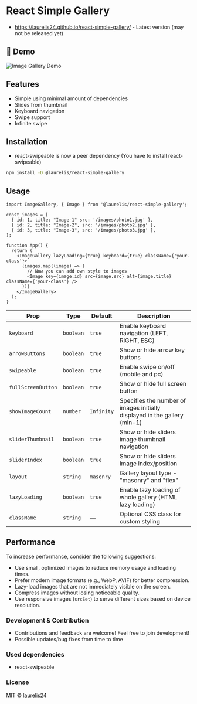 # React Simple Gallery

- https://laurelis24.github.io/react-simple-gallery/ - Latest version (may not be released yet)

## 📸 Demo

![Image Gallery Demo](https://raw.githubusercontent.com/laurelis24/simple-react-gallery/refs/heads/main/screenshots/gallery.gif)

## Features

- Simple using minimal amount of dependencies
- Slides from thumbnail
- Keyboard navigation
- Swipe support
- Infinite swipe

## Installation

- react-swipeable is now a peer dependency (You have to install react-swipeable)

```bash
npm install -D @laurelis/react-simple-gallery
```

## Usage

```tsx
import ImageGallery, { Image } from '@laurelis/react-simple-gallery';

const images = [
  { id: 1, title: "Image-1" src: '/images/photo1.jpg' },
  { id: 2, title: "Image-2", src: '/images/photo2.jpg' },
  { id: 3, title: "Image-3", src: '/images/photo3.jpg' },
];

function App() {
  return (
    <ImageGallery lazyLoading={true} keyboard={true} className={'your-class'}>
      {images.map((image) => (
        // Now you can add own style to images
        <Image key={image.id} src={image.src} alt={image.title} className={'your-class'} />
      ))}
    </ImageGallery>
  );
}
```

| Prop               | Type      | Default    | Description                                                               |
| ------------------ | --------- | ---------- | ------------------------------------------------------------------------- |
| `keyboard`         | `boolean` | `true`     | Enable keyboard navigation (LEFT, RIGHT, ESC)                             |
| `arrowButtons`     | `boolean` | `true`     | Show or hide arrow key buttons                                            |
| `swipeable`        | `boolean` | `true`     | Enable swipe on/off (mobile and pc)                                       |
| `fullScreenButton` | `boolean` | `true`     | Show or hide full screen button                                           |
| `showImageCount`   | `number`  | `Infinity` | Specifies the number of images initially displayed in the gallery (min-1) |
| `sliderThumbnail`  | `boolean` | `true`     | Show or hide sliders image thumbnail navigation                           |
| `sliderIndex`      | `boolean` | `true`     | Show or hide sliders image index/position                                 |
| `layout`           | `string`  | `masonry`  | Gallery layout type - "masonry" and "flex"                                |
| `lazyLoading`      | `boolean` | `true`     | Enable lazy loading of whole gallery (HTML lazy loading)                  |
| `className`        | `string`  | —          | Optional CSS class for custom styling                                     |

## Performance

To increase performance, consider the following suggestions:

- Use small, optimized images to reduce memory usage and loading times.
- Prefer modern image formats (e.g., WebP, AVIF) for better compression.
- Lazy-load images that are not immediately visible on the screen.
- Compress images without losing noticeable quality.
- Use responsive images (`srcSet`) to serve different sizes based on device resolution.

### Development & Contribution

- Contributions and feedback are welcome! Feel free to join development!
- Possible updates/bug fixes from time to time

### Used dependencies

- react-swipeable

### License

MIT © [laurelis24](https://github.com/laurelis24)
